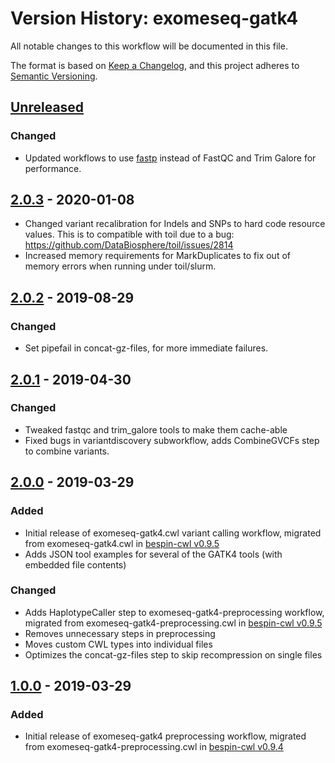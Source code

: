 # Version History: exomeseq-gatk4

All notable changes to this workflow will be documented in this file.

The format is based on [Keep a Changelog](https://keepachangelog.com/en/1.0.0/),
and this project adheres to [Semantic Versioning](https://semver.org/spec/v2.0.0.html).

## [Unreleased]

### Changed

- Updated workflows to use [fastp](https://github.com/OpenGene/fastp) instead of FastQC and Trim Galore for performance.

## [2.0.3] - 2020-01-08

- Changed variant recalibration for Indels and SNPs to hard code resource values.
  This is to compatible with toil due to a bug: https://github.com/DataBiosphere/toil/issues/2814
- Increased memory requirements for MarkDuplicates to fix out of memory errors when running under toil/slurm.

## [2.0.2] - 2019-08-29

### Changed

- Set pipefail in concat-gz-files, for more immediate failures.

## [2.0.1] - 2019-04-30

### Changed

- Tweaked fastqc and trim\_galore tools to make them cache-able
- Fixed bugs in variantdiscovery subworkflow, adds CombineGVCFs step to combine variants.

## [2.0.0] - 2019-03-29

### Added

- Initial release of exomeseq-gatk4.cwl variant calling workflow, migrated from exomeseq-gatk4.cwl in [bespin-cwl v0.9.5](https://github.com/Duke-GCB/bespin-cwl/releases/tag/v0.9.5)
- Adds JSON tool examples for several of the GATK4 tools (with embedded file contents)

### Changed

- Adds HaplotypeCaller step to exomeseq-gatk4-preprocessing workflow, migrated from exomeseq-gatk4-preprocessing.cwl in [bespin-cwl v0.9.5](https://github.com/Duke-GCB/bespin-cwl/releases/tag/v0.9.5)
- Removes unnecessary steps in preprocessing
- Moves custom CWL types into individual files
- Optimizes the concat-gz-files step to skip recompression on single files

## [1.0.0] - 2019-03-29

### Added

- Initial release of exomeseq-gatk4 preprocessing workflow, migrated from exomeseq-gatk4-preprocessing.cwl in [bespin-cwl v0.9.4](https://github.com/Duke-GCB/bespin-cwl/releases/tag/v0.9.4)

[Unreleased]: https://github.com/bespin-workflows/exomeseq-gatk4/compare/v2.0.3...release-2.0
[2.0.3]: https://github.com/bespin-workflows/exomeseq-gatk4/compare/v2.0.2...v2.0.3
[2.0.2]: https://github.com/bespin-workflows/exomeseq-gatk4/compare/v2.0.1...v2.0.2
[2.0.1]: https://github.com/bespin-workflows/exomeseq-gatk4/compare/v2.0.0...v2.0.1
[2.0.0]: https://github.com/bespin-workflows/exomeseq-gatk4/compare/v1.0.0...v2.0.0
[1.0.0]: https://github.com/bespin-workflows/exomeseq-gatk4/releases/tag/v1.0.0
